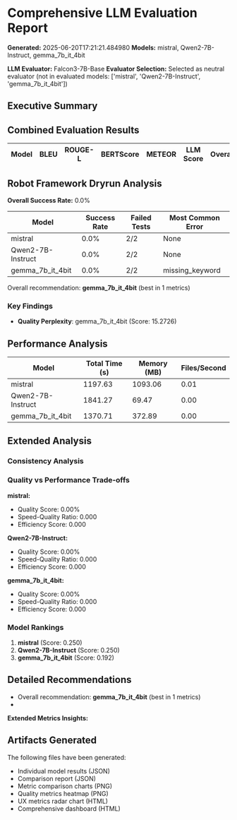 # Comprehensive LLM Evaluation Report
**Generated:** 2025-06-20T17:21:21.484980
**Models:** mistral, Qwen2-7B-Instruct, gemma_7b_it_4bit

**LLM Evaluator:** Falcon3-7B-Base
**Evaluator Selection:** Selected as neutral evaluator (not in evaluated models: ['mistral', 'Qwen2-7B-Instruct', 'gemma_7b_it_4bit'])

## Executive Summary

## Combined Evaluation Results

| Model | BLEU | ROUGE-L | BERTScore | METEOR | LLM Score | Overall |
|-------|------|---------|-----------|---------|-----------|---------|

## Robot Framework Dryrun Analysis

**Overall Success Rate:** 0.0%

| Model | Success Rate | Failed Tests | Most Common Error |
|-------|--------------|--------------|-------------------|
| mistral | 0.0% | 2/2 | None |
| Qwen2-7B-Instruct | 0.0% | 2/2 | None |
| gemma_7b_it_4bit | 0.0% | 2/2 | missing_keyword |

Overall recommendation: **gemma_7b_it_4bit** (best in 1 metrics)

### Key Findings

- **Quality Perplexity**: gemma_7b_it_4bit (Score: 15.2726)

## Performance Analysis

| Model | Total Time (s) | Memory (MB) | Files/Second |
|-------|----------------|-------------|--------------|
| mistral | 1197.63 | 1093.06 | 0.01 |
| Qwen2-7B-Instruct | 1841.27 | 69.47 | 0.00 |
| gemma_7b_it_4bit | 1370.71 | 372.89 | 0.00 |

## Extended Analysis

### Consistency Analysis

### Quality vs Performance Trade-offs

**mistral:**
- Quality Score: 0.00%
- Speed-Quality Ratio: 0.000
- Efficiency Score: 0.000

**Qwen2-7B-Instruct:**
- Quality Score: 0.00%
- Speed-Quality Ratio: 0.000
- Efficiency Score: 0.000

**gemma_7b_it_4bit:**
- Quality Score: 0.00%
- Speed-Quality Ratio: 0.000
- Efficiency Score: 0.000

### Model Rankings

1. **mistral** (Score: 0.250)
2. **Qwen2-7B-Instruct** (Score: 0.250)
3. **gemma_7b_it_4bit** (Score: 0.192)

## Detailed Recommendations

- Overall recommendation: **gemma_7b_it_4bit** (best in 1 metrics)
- 
**Extended Metrics Insights:**

## Artifacts Generated

The following files have been generated:
- Individual model results (JSON)
- Comparison report (JSON)
- Metric comparison charts (PNG)
- Quality metrics heatmap (PNG)
- UX metrics radar chart (HTML)
- Comprehensive dashboard (HTML)
